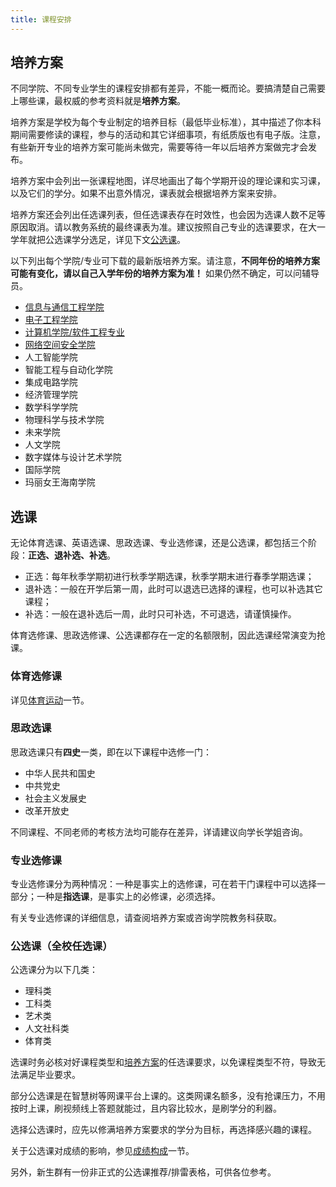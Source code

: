 ```yaml
---
title: 课程安排
---
```


## 培养方案

不同学院、不同专业学生的课程安排都有差异，不能一概而论。要搞清楚自己需要上哪些课，最权威的参考资料就是**培养方案**。

培养方案是学校为每个专业制定的培养目标（最低毕业标准），其中描述了你本科期间需要修读的课程，参与的活动和其它详细事项，有纸质版也有电子版。注意，有些新开专业的培养方案可能尚未做完，需要等待一年以后培养方案做完才会发布。

培养方案中会列出一张课程地图，详尽地画出了每个学期开设的理论课和实习课，以及它们的学分。如果不出意外情况，课表就会根据培养方案来安排。

培养方案还会列出任选课列表，但任选课表存在时效性，也会因为选课人数不足等原因取消。请以教务系统的最终课表为准。建议按照自己专业的选课要求，在大一学年就把公选课学分选足，详见下文[公选课](#公选课全校任选课)。

以下列出每个学院/专业可下载的最新版培养方案。请注意，**不同年份的培养方案可能有变化，请以自己入学年份的培养方案为准！** 如果仍然不确定，可以问辅导员。

- [信息与通信工程学院](https://sice.bupt.edu.cn/info/1039/1463.htm)
- [电子工程学院](https://see.bupt.edu.cn/info/1015/1886.htm)
- [计算机学院/软件工程专业](https://scs.bupt.edu.cn/info/1011/1736.htm)
- [网络空间安全学院](https://scss.bupt.edu.cn/info/1066/4523.htm)
- 人工智能学院
- 智能工程与自动化学院
- 集成电路学院
- 经济管理学院
- 数学科学学院
- 物理科学与技术学院
- 未来学院
- 人文学院
- 数字媒体与设计艺术学院
- 国际学院
- 玛丽女王海南学院

## 选课

无论体育选课、英语选课、思政选课、专业选修课，还是公选课，都包括三个阶段：**正选、退补选、补选**。

- 正选：每年秋季学期初进行秋季学期选课，秋季学期末进行春季学期选课；
- 退补选：一般在开学后第一周，此时可以退选已选择的课程，也可以补选其它课程；
- 补选：一般在退补选后一周，此时只可补选，不可退选，请谨慎操作。

体育选修课、思政选修课、公选课都存在一定的名额限制，因此选课经常演变为抢课。

### 体育选修课

详见[体育运动](/学习生活/体育运动#体育课安排)一节。

### 思政选课

思政选课只有**四史**一类，即在以下课程中选修一门：

- 中华人民共和国史
- 中共党史
- 社会主义发展史
- 改革开放史

不同课程、不同老师的考核方法均可能存在差异，详请建议向学长学姐咨询。

### 专业选修课

专业选修课分为两种情况：一种是事实上的选修课，可在若干门课程中可以选择一部分；一种是**指选课**，是事实上的必修课，必须选择。

有关专业选修课的详细信息，请查阅培养方案或咨询学院教务科获取。

### 公选课（全校任选课）

公选课分为以下几类：

- 理科类
- 工科类
- 艺术类
- 人文社科类
- 体育类

选课时务必核对好课程类型和[培养方案](#培养方案)的任选课要求，以免课程类型不符，导致无法满足毕业要求。

部分公选课是在智慧树等网课平台上课的。这类网课名额多，没有抢课压力，不用按时上课，刷视频线上答题就能过，且内容比较水，是刷学分的利器。

选择公选课时，应先以修满培养方案要求的学分为目标，再选择感兴趣的课程。

关于公选课对成绩的影响，参见[成绩构成](/学习生活/成绩构成/)一节。

另外，新生群有一份非正式的公选课推荐/排雷表格，可供各位参考。
